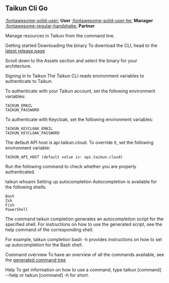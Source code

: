 ## **Taikun Cli Go**

[:fontawesome-solid-user:](../../user/projects/project-details-k8s/) **User**
[:fontawesome-solid-user-tie:](../../manager/projects/project-details-k8s/) **Manager**
[:fontawesome-regular-handshake:](../../partner/projects/project-details-k8s/) **Partner**

Manage resources in Taikun from the command line.

Getting started
Downloading the binary
To download the CLI, head to the [latest release page](https://github.com/itera-io/taikun-cli/releases/latest)

Scroll down to the Assets section and select the binary for your architecture.

Signing in to Taikun
The Taikun CLI reads environment variables to authenticate to Taikun.

To authenticate with your Taikun account, set the following environment variables:

```
TAIKUN_EMAIL
TAIKUN_PASSWORD
```

To authenticate with Keycloak, set the following environment variables:

```
TAIKUN_KEYCLOAK_EMAIL
TAIKUN_KEYCLOAK_PASSWORD
```

The default API host is api.taikun.cloud. To override it, set the following environment variable:

```
TAIKUN_API_HOST (default value is: api.taikun.cloud)
```

Run the following command to check whether you are properly authenticated.

taikun whoami
Setting up autocompletion
Autocompletion is available for the following shells.

```
Bash
Zsh
Fish
PowerShell
```

The command taikun completion <shell> generates an autocompletion script for the specified shell. For instructions on how to use the generated script, see the help command of the corresponding shell.

For example, taikun completion bash -h provides instructions on how to set up autocompletion for the Bash shell.

Command overview
To have an overview of all the commands available, see the [generated command tree](https://github.com/itera-io/taikun-cli/blob/dev/COMMAND_TREE.md)

Help
To get information on how to use a command, type taikun [command] --help or taikun [command] -h for short.
